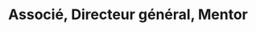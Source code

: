---
draft: false
name: Jonathan Mpoto
title: Associé, Directeur général, Mentor
role: Chez RDC Etudes, Jonathan est chargé de s’assurer que nous maitrisons bien les démarches de personnes qui habitent à l’extérieur du Congo
about: Jonathan détient une licence en sciences économiques de l’Université de Brasilia (UnB) au Brésil et une maîtrise en Sciences économiques de l’Université d’Ottawa. Ayant oeuvré depuis plus d’une décennie pour l’implication des jeunes dans leur communauté, il a pour son compte aidé plus d’une personne dans le cadre des démarches pour étudier à l’étranger, notamment au Brésil et au Canada.
image: ../../static/images/team/jonathan.jpg
---